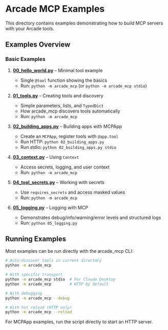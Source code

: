 # Arcade MCP Examples

This directory contains examples demonstrating how to build MCP servers with your Arcade tools.

## Examples Overview

### Basic Examples

1. **[00_hello_world.py](00_hello_world.py)** – Minimal tool example
   - Single `@tool` function showing the basics
   - Run: `python -m arcade_mcp` (or `python -m arcade_mcp stdio`)

2. **[01_tools.py](01_tools.py)** – Creating tools and discovery
   - Simple parameters, lists, and `TypedDict`
   - How arcade_mcp discovers tools automatically
   - Run: `python -m arcade_mcp`

3. **[02_building_apps.py](02_building_apps.py)** – Building apps with MCPApp
   - Create an `MCPApp`, register tools with `@app.tool`
   - Run HTTP: `python 02_building_apps.py`
   - Run stdio: `python 02_building_apps.py stdio`

4. **[03_context.py](03_context.py)** – Using `Context`
   - Access secrets, logging, and user context
   - Run: `python -m arcade_mcp`

5. **[04_tool_secrets.py](04_tool_secrets.py)** – Working with secrets
   - Use `requires_secrets` and access masked values
   - Run: `python -m arcade_mcp`

6. **[05_logging.py](05_logging.py)** – Logging with MCP
   - Demonstrates debug/info/warning/error levels and structured logs
   - Run: `python 05_logging.py`

## Running Examples

Most examples can be run directly with the arcade_mcp CLI:

```bash
# Auto-discover tools in current directory
python -m arcade_mcp

# With specific transport
python -m arcade_mcp stdio  # For Claude Desktop
python -m arcade_mcp        # HTTP by default

# With debugging
python -m arcade_mcp --debug

# With hot reload (HTTP only)
python -m arcade_mcp --reload
```

For MCPApp examples, run the script directly to start an HTTP server.
